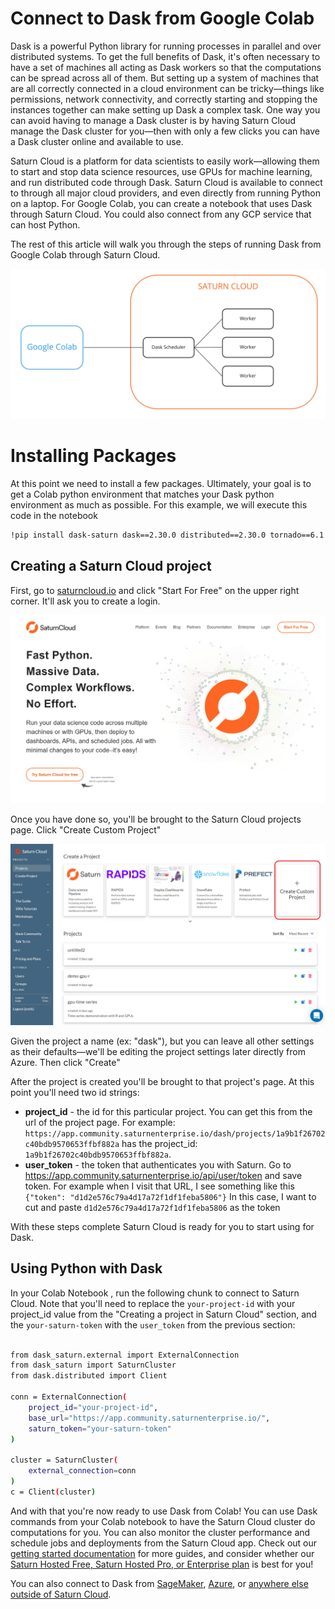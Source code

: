 # Connect to Dask from Google Colab

Dask is a powerful Python library for running processes in parallel and over distributed systems. To get the full benefits of Dask, it's often necessary to have a set of machines all acting as Dask workers so that the computations can be spread across all of them. But setting up a system of machines that are all correctly connected in a cloud environment can be tricky—things like permissions, network connectivity, and correctly starting and stopping the instances together can make setting up Dask a complex task. One way you can avoid having to manage a Dask cluster is by having Saturn Cloud manage the Dask cluster for you—then with only a few clicks you can have a Dask cluster online and available to use.

Saturn Cloud is a platform for data scientists to easily work—allowing them to start and stop data science resources, use GPUs for machine learning, and run distributed code through Dask. Saturn Cloud is available to connect to through all major cloud providers, and even directly from running Python on a laptop. For Google Colab, you can create a notebook that uses Dask through Saturn Cloud. You could also connect from any GCP service that can host Python.

The rest of this article will walk you through the steps of running Dask from Google Colab through Saturn Cloud.

<img src="/images/docs/colab_00.jpg" alt-text="Using Saturn cloud from Google Colab" class="doc-image">

# Installing Packages

At this point we need to install a few packages. Ultimately, your goal is to get a Colab python environment that matches your Dask python environment as much as possible.  For this example, we will execute this code in the notebook

```bash
!pip install dask-saturn dask==2.30.0 distributed==2.30.0 tornado==6.1 numpy==1.20
```

## Creating a Saturn Cloud project

First, go to [saturncloud.io](https://saturncloud.io) and click "Start For Free" on the upper right corner. It'll ask you to create a login.

<img src="/images/docs/homepage.jpg" alt-text="Saturn Cloud homepage" class="doc-image">

Once you have done so, you'll be brought to the Saturn Cloud projects page. Click "Create Custom Project"

<img src="/images/docs/custom_project.jpg" alt-text="Create Saturn Cloud project" class="doc-image">

Given the project a name (ex: "dask"), but you can leave all other settings as their defaults—we'll be editing the project settings later directly from Azure. Then click "Create"

After the project is created you'll be brought to that project's page. At this point you'll need two id strings:

- **project_id** - the id for this particular project. You can get this from the url of the project page. For example: `https://app.community.saturnenterprise.io/dash/projects/1a9b1f26702c40bdb9570653ffbf882a` has the project_id: `1a9b1f26702c40bdb9570653ffbf882a`.
- **user_token** - the token that authenticates you with Saturn. Go to  <a href="https://app.community.saturnenterprise.io/api/user/token" target='_blank' rel='noopener'>https://app.community.saturnenterprise.io/api/user/token</a> and save token.  For example when I visit that URL, I see something like this `{"token": "d1d2e576c79a4d17a72f1df1feba5806"}` In this case, I want to cut and paste `d1d2e576c79a4d17a72f1df1feba5806` as the token

With these steps complete Saturn Cloud is ready for you to start using for Dask.

## Using Python with Dask

In your Colab Notebook , run the following chunk to connect to Saturn Cloud. Note that you'll need to replace the `your-project-id` with your project_id value from the "Creating a project in Saturn Cloud" section, and the `your-saturn-token` with the `user_token` from the previous section:

```bash

from dask_saturn.external import ExternalConnection
from dask_saturn import SaturnCluster
from dask.distributed import Client

conn = ExternalConnection(
    project_id="your-project-id",
    base_url="https://app.community.saturnenterprise.io/",
    saturn_token="your-saturn-token"
)

cluster = SaturnCluster(
    external_connection=conn
)
c = Client(cluster)

```

And with that you're now ready to use Dask from Colab! You can use Dask commands from your Colab notebook to have the Saturn Cloud cluster do computations for you. You can also monitor the cluster performance and schedule jobs and deployments from the Saturn Cloud app. Check out our [getting started documentation](<docs/Examples/LoadData/qs-snowflake-dask.md>) for more guides, and consider whether our [Saturn Hosted Free, Saturn Hosted Pro, or Enterprise plan](/docs) is best for you!

You can also connect to Dask from [SageMaker](<docs/Using Saturn Cloud/External Connect/sagemaker_external_connect.md>), [Azure](<docs/Using Saturn Cloud/External Connect/azure_external_connect.md>), or [anywhere else outside of Saturn Cloud](<docs/Using Saturn Cloud/External Connect/external_connect.md>).
